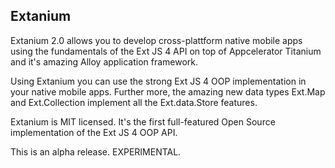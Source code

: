 ## Extanium

Extanium 2.0 allows you to develop cross-plattform native mobile apps using the fundamentals 
of the Ext JS 4 API on top of Appcelerator Titanium and it's amazing Alloy application framework.

Using Extanium you can use the strong Ext JS 4 OOP implementation in your native mobile apps.
Further more, the amazing new data types Ext.Map and Ext.Collection implement all the Ext.data.Store features.

Extanium is MIT licensed. It's the first full-featured Open Source implementation of the Ext JS 4 OOP API.

This is an alpha release. EXPERIMENTAL.